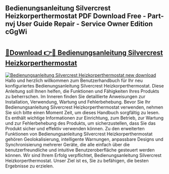 ## Bedienungsanleitung Silvercrest Heizkorperthermostat PDF Download Free - Part-nvj User Guide Repair - Service Owner Edition cGgWi

# <h2><a href="http://df5u7qg.blite.top/?on=Bedienungsanleitung+Silvercrest+Heizkorperthermostat">🔗Download 👉🔴 Bedienungsanleitung Silvercrest Heizkorperthermostat</a></h2>

[![Bedienungsanleitung Silvercrest Heizkorperthermostat new download](https://i.imgur.com/lujVjoI.png)](http://df5u7qg.blite.top/?on=Bedienungsanleitung+Silvercrest+Heizkorperthermostat)
Hallo und herzlich willkommen zum Benutzerhandbuch für Ihr neu konfiguriertes Bedienungsanleitung Silvercrest Heizkorperthermostat. Diese Anleitung soll Ihnen helfen, die Funktionen und Fähigkeiten Ihres Produkts zu beherrschen. Im Inneren finden Sie detaillierte Anweisungen zur Installation, Verwendung, Wartung und Fehlerbehebung. Bevor Sie Ihr Bedienungsanleitung Silvercrest Heizkorperthermostat verwenden, nehmen Sie sich bitte einen Moment Zeit, um dieses Handbuch sorgfältig zu lesen. Es enthält wichtige Informationen zur Einrichtung, zum Betrieb, zur Wartung und zur Fehlerbehebung des Produkts, um sicherzustellen, dass Sie das Produkt sicher und effektiv verwenden können. Zu den erweiterten Funktionen von Bedienungsanleitung Silvercrest Heizkorperthermostat gehören Geolokalisierung, intelligente Warnungen, anpassbare Designs und Synchronisierung mehrerer Geräte, die alle einfach über die benutzerfreundliche und intuitive Benutzeroberfläche gesteuert werden können. Wir sind Ihrem Erfolg verpflichtet, Bedienungsanleitung Silvercrest Heizkorperthermostat. Unser Ziel ist es, Sie zu befähigen, die besten Ergebnisse zu erzielen.
